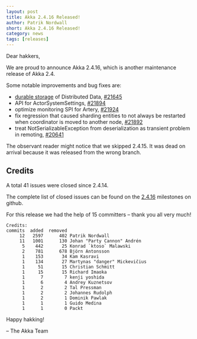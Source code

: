 ```yaml
---
layout: post
title: Akka 2.4.16 Released!
author: Patrik Nordwall
short: Akka 2.4.16 Released!
category: news
tags: [releases]
---
```


Dear hakkers,

We are proud to announce Akka 2.4.16, which is another maintenance release of Akka 2.4. 

Some notable improvements and bug fixes are:

* [durable storage](http://doc.akka.io/docs/akka/2.4.16/scala/distributed-data.html#Durable_Storage) of Distributed Data, [#21645](https://github.com/akka/akka/issues/21645)
* API for ActorSystemSettings, [#21894](https://github.com/akka/akka/issues/21894)
* optimize monitoring SPI for Artery, [#21924](https://github.com/akka/akka/pull/21924)
* fix regression that caused sharding entities to not always be restarted when coordinator is moved to another node, [#21892](https://github.com/akka/akka/issues/21892)
* treat NotSerializableException from deserialization as transient problem in remoting, [#20641](https://github.com/akka/akka/issues/20641)

The observant reader might notice that we skipped 2.4.15. It was dead on arrival because it was released from the wrong branch.

## Credits

A total 41 issues were closed since 2.4.14.

The complete list of closed issues can be found on the [2.4.16](https://github.com/akka/akka/milestone/100?closed=1) milestones on github.

For this release we had the help of 15 committers – thank you all very much!

~~~
Credits:
commits  added  removed
     12   2597      402 Patrik Nordwall
     11   1001      130 Johan "Party Cannon" Andrén
      5    442       25 Konrad `ktoso` Malawski
      2    781      678 Björn Antonsson
      1    153       34 Kam Kasravi
      1    134       27 Martynas "danger" Mickevičius
      1     51       15 Christian Schmitt
      1     15       15 Richard Imaoka
      1      7        7 kenji yoshida
      1      6        4 Andrey Kuznetsov
      1      2        2 Tal Pressman
      1      2        2 Johannes Rudolph
      1      2        1 Dominik Pawlak
      1      1        1 Guido Medina
      1      1        0 Packt
~~~

Happy hakking!

– The Akka Team


